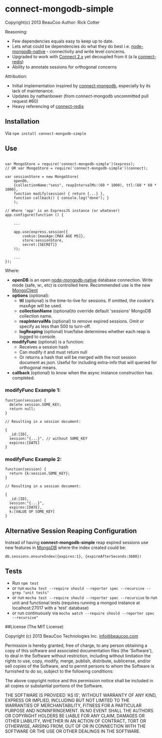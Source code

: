 # connect-mongodb-simple
Copyright(c) 2013 BeauCoo
Author: Rick Cotter

Reasoning:

* Few dependencies equals easy to keep up to date.
* Lets what could be dependencies do what they do best i.e.
[node-mongodb-native](http://github.com/christkv/node-mongodb-native) - connectivity and write level concerns.
* Upgraded to work with [Connect 2.x](http://www.senchalabs.org/connect/) yet decoupled from it
(a la [connect-redis](https://github.com/visionmedia/connect-redis))
* Ability to annotate sessions for orthogonal concerns

Attribution:

* Initial implementation inspired by [connect-mongodb](https://npmjs.org/package/connect-mongodb), especially by its lack of maintenance.
* Updates by nathanbower (from connect-mongodb uncommitted pull request #60)
* Heavy referencing of [connect-redis](https://github.com/visionmedia/connect-redis)


## Installation

Via <code>npm install connect-mongodb-simple</code>


## Use

<pre><code>
var MongoStore = require('connect-mongodb-simple')(express);
// OR var MongoStore = require('connect-mongodb-simple')(connect);

var sessionStore = new MongoStore(
    openDb,
    {collectionName:"sess", reapIntervalMs:(60 * 1000), ttl:(60 * 60 * 1000},
    function modify(session) { return {...} },
    function callback() { console.log("done"); }
    );

// Where 'app' is an ExpressJS instance (or whatever)
app.configure(function () {

    ...

    app.use(express.session({
        cookie:{maxAge:[MAX AGE MS]},
        store:sessionStore,
        secret:[SECRET]}
    ));

    ...
});
</code></pre>


Where:

* **openDB** is an open [node-mongodb-native](http://github.com/christkv/node-mongodb-native) database connection.
Write mode (safe, w:, etc) is controlled here. Recommended use is the new [MongoClient](http://mongodb.github.com/node-mongodb-native/api-generated/mongoclient.html)
* **options** (optional):
    * **ttl** (optional) is the time-to-live for sessions. If omitted, the cookie's maxAge will be used.
    * **collectionName** (optional)to override default 'sessions' MongoDB collection name.
    * **reapIntervalMs** (optional) to remove expired sessions. Omit or specify as less than 500 to turn-off.
    * **logReaping** (optional) true/false determines whether each reap is logged to console.
* **modifyFunc** (optional) is a function:
    * Receives a session hash
    * Can modify it and must return null
    * Or returns a hash that will be merged with the root session document as json. Useful for including extra-info
that will queried for orthogonal means.
* **callback** (optional) to know when the async instance construction has completed.


### modifyFunc Example 1:
    function(session) {
      delete session.SOME_KEY;
      return null;
    }

    // Resulting in a session document:

    {
      _id:[ID],
      session:"{...}", // without SOME_KEY
      expires:[DATE]
    }

### modifyFunc Example 2:
    function(session) {
      return {k:session.SOME_KEY};
    }

    // Resulting in a session document:

    {
      _id:[ID],
      session:"{...}",
      expires:[DATE],
      k:[VALUE OF SOME_KEY]
    }



## Alternative Session Reaping Configuration

Instead of having **connect-mongodb-simple** reap expired sessions use new features in
[MongoDB](http://docs.mongodb.org/manual/tutorial/expire-data/) where the index created could be:
<pre>
<code>db.sessions.ensureIndex({expires:1}, {expireAfterSeconds:3600})</code>
</pre>


## Tests

* Run <code>npm test</code>
* or run `mocha test --require should --reporter spec --recursive --grep "unit tests"`
* or run `mocha test --require should --reporter spec --recursive` to run unit and functional tests (requires running
  a mongod instance at localhost:27017 with a 'test' database)
* or run continuously via `mocha watch --require should --reporter spec --recursive"`


##License
(The MIT License)

Copyright (c) 2013 BeauCoo Technologies Inc. <info@beaucoo.com>

Permission is hereby granted, free of charge, to any person obtaining a copy of this software and associated documentation files (the 'Software'), to deal in the Software without restriction, including without limitation the rights to use, copy, modify, merge, publish, distribute, sublicense, and/or sell copies of the Software, and to permit persons to whom the Software is furnished to do so, subject to the following conditions:

The above copyright notice and this permission notice shall be included in all copies or substantial portions of the Software.

THE SOFTWARE IS PROVIDED 'AS IS', WITHOUT WARRANTY OF ANY KIND, EXPRESS OR IMPLIED, INCLUDING BUT NOT LIMITED TO THE WARRANTIES OF MERCHANTABILITY, FITNESS FOR A PARTICULAR PURPOSE AND NONINFRINGEMENT. IN NO EVENT SHALL THE AUTHORS OR COPYRIGHT HOLDERS BE LIABLE FOR ANY CLAIM, DAMAGES OR OTHER LIABILITY, WHETHER IN AN ACTION OF CONTRACT, TORT OR OTHERWISE, ARISING FROM, OUT OF OR IN CONNECTION WITH THE SOFTWARE OR THE USE OR OTHER DEALINGS IN THE SOFTWARE.

